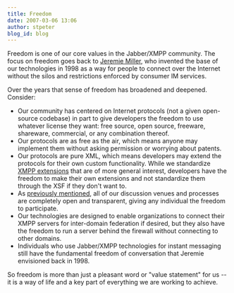 ```yaml
---
title: Freedom
date: 2007-03-06 13:06
author: stpeter
blog_id: blog
---
```


Freedom is one of our core values in the Jabber/XMPP community. The focus on freedom goes back to [Jeremie Miller](http://www.xmpp.org/xsf/people/jer.shtml), who invented the base of our technologies in 1998 as a way for people to connect over the Internet without the silos and restrictions enforced by consumer IM services.

Over the years that sense of freedom has broadened and deepened. Consider:

-   Our community has centered on Internet protocols (not a given open-source codebase) in part to give developers the freedom to use whatever license they want: free source, open source, freeware, shareware, commercial, or any combination thereof.
-   Our protocols are as free as the air, which means anyone may implement them without asking permission or worrying about patents.
-   Our protocols are pure XML, which means developers may extend the protocols for their own custom functionality. While we standardize [XMPP extensions](http://www.xmpp.org/extensions) that are of more general interest, developers have the freedom to make their own extensions and not standardize them through the XSF if they don't want to.
-   As [previously mentioned](http://blog.xmpp.org/?p=9), all of our discussion venues and processes are completely open and transparent, giving any individual the freedom to participate.
-   Our technologies are designed to enable organizations to connect their XMPP servers for inter-domain federation if desired, but they also have the freedom to run a server behind the firewall without connecting to other domains.
-   Individuals who use Jabber/XMPP technologies for instant messaging still have the fundamental freedom of conversation that Jeremie envisioned back in 1998.

So freedom is more than just a pleasant word or "value statement" for us -- it is a way of life and a key part of everything we are working to achieve.
